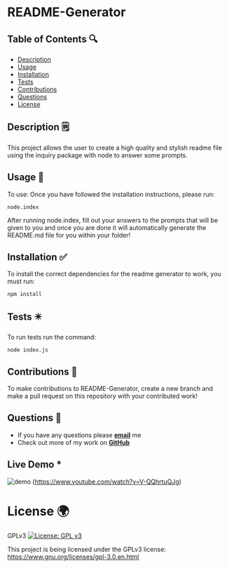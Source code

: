 
  
# README-Generator

## Table of Contents 🔍
* [Description](#description-🗒️)
* [Usage](#usage-🔼)
* [Installation](#installation-✅)
* [Tests](#tests-✴️)
* [Contributions](#contributions-👐)
* [Questions](#questions-💌)
* [License](#license-🌍)

## Description 🗒️

This project allows the user to create a high quality and stylish readme file using the inquiry package with node to answer some prompts.

## Usage 🔼

To use: Once you have followed the installation instructions, please run:
~~~
node.index
~~~
After running node.index, fill out your answers to the prompts that will be given to you and once you are done it will automatically generate the README.md file for you within your folder!

## Installation ✅

To install the correct dependencies for the readme generator to work, you must run:
~~~
npm install
~~~
 
## Tests ✴️

To run tests run the command: 
~~~
node index.js
~~~

## Contributions 👐

To make contributions to README-Generator, create a new branch and make a pull request on this repository with your contributed work!

## Questions 💌
* If you have any questions please [**email**](mailto:nick@nick.com) me
* Check out more of my work on [**GitHub**](https://github.com/stezzzy)

## Live Demo *

![demo](https://user-images.githubusercontent.com/90112060/189245517-5d6ef1b8-368e-4853-a97e-19c484e1aab6.png)
(https://www.youtube.com/watch?v=V-QQhrtuQJg)


# License 🌍

GPLv3 [![License: GPL v3](https://img.shields.io/badge/License-GPLv3-blue.svg)](https://www.gnu.org/licenses/gpl-3.0)

This project is being licensed under the GPLv3 license: https://www.gnu.org/licenses/gpl-3.0.en.html
    

